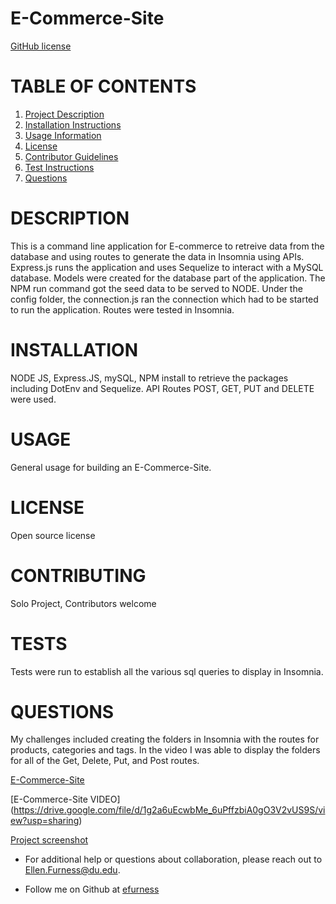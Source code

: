 
# E-Commerce-Site
[GitHub license](https://img.shields.io/badge/license-undefined-blue.svg)

# TABLE OF CONTENTS 

1. [Project Description](#project-description)
2. [Installation Instructions](#installation)
3. [Usage Information](#usage)
4. [License](#license)
5. [Contributor Guidelines](#contributors)
6. [Test Instructions](#tests)
7. [Questions](#questions)

# DESCRIPTION 

This is a command line application for E-commerce to retreive data from the database and using routes to generate the data in Insomnia using APIs.  Express.js runs the application and uses Sequelize to interact with a MySQL database.  Models were created for the database part of the application.  The NPM run command got the seed data to be served to NODE.  Under the config folder, the connection.js ran the connection which had to be started to run the application.  Routes were tested in Insomnia.  

# INSTALLATION 

NODE JS, Express.JS, mySQL, NPM install to retrieve the packages including DotEnv and Sequelize.  API Routes POST, GET, PUT and DELETE were used.

# USAGE 

General usage for building an E-Commerce-Site.
 
# LICENSE 

Open source license

# CONTRIBUTING 

Solo Project, Contributors welcome

# TESTS 

Tests were run to establish all the various sql queries to display in Insomnia.
 
# QUESTIONS 

My challenges included creating the folders in Insomnia with the routes for products, categories and tags.  In the video I was able to display the folders for all of the Get, Delete, Put, and Post routes.

[E-Commerce-Site](https://github.com/efurness/E-Commerce-Site.git)


[E-Commerce-Site VIDEO] (https://drive.google.com/file/d/1g2a6uEcwbMe_6uPffzbiA0gO3V2vUS9S/view?usp=sharing) 
 

[Project screenshot](Insomnia_Ecommerce.png) 


* For additional help or questions about collaboration, please reach out to Ellen.Furness@du.edu.

* Follow me on Github at [efurness](http://github.com/efurness)


